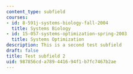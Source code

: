 ```yaml
---
content_type: subfield
courses:
- id: 8-591j-systems-biology-fall-2004
  title: Systems Biology
- id: 15-057-systems-optimization-spring-2003
  title: Systems Optimization
description: This is a second test subfield
draft: false
title: Test subfield 2
uid: 987856cd-a789-4416-94f1-b7fc7467b2ae
---
```

